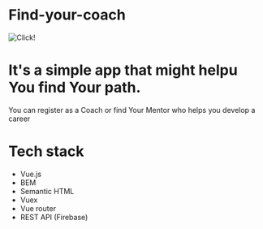 # Find-your-coach
![Click!]( https://jakubkedzierski92.github.io/Find-your-coach/ )
# It's a simple app that might helpu You find Your path.
 You can register as a Coach or find Your Mentor who helps you develop a career

# Tech stack 
- Vue.js
- BEM
- Semantic HTML
- Vuex
- Vue router
- REST API (Firebase)